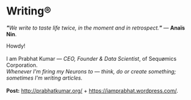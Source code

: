 # Writing®
<i><b>"</b>We write to taste life twice, in the moment and in retrospect.<b>"</b></i> — <b>Anaïs Nin</b>.

Howdy!<br/><br/>
I am Prabhat Kumar — <i>CEO, Founder & Data Scientist</i>, of Sequømics Corporation.<br/>
<i>Whenever I'm firing my Neurons to — think, do or create something; sometimes I'm writing articles.</i>
<br/><br/>
<b>Post:</b> http://prabhatkumar.org/ + https://iamprabhat.wordpress.com/.
